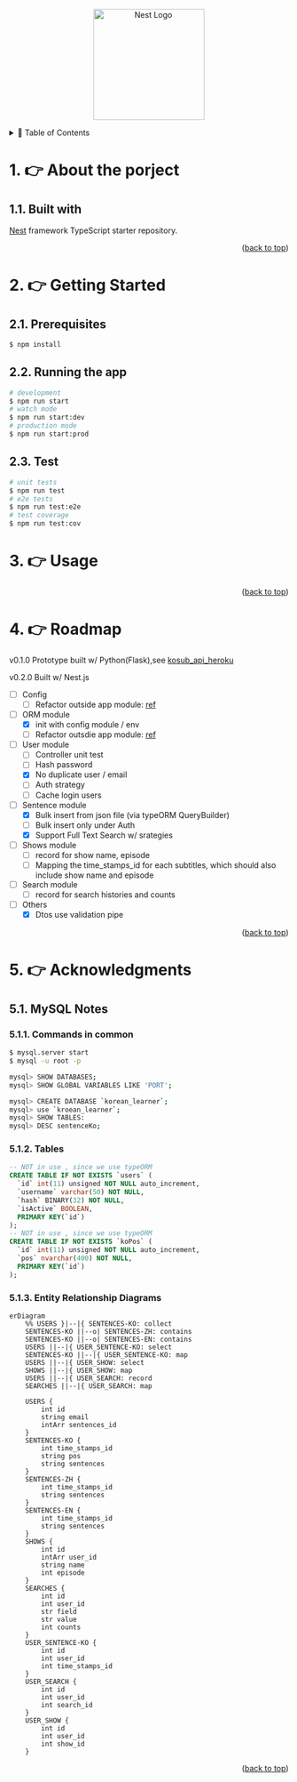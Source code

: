 <p align="center">
  <a href="http://nestjs.com/" target="blank"><img src="https://nestjs.com/img/logo-small.svg" width="200" alt="Nest Logo" /></a>
</p>

<a name="readme-top"></a>

<details>
  <summary>📔 Table of Contents</summary>
- [1. 👉 About the porject](#1--about-the-porject)
  - [1.1. Built with](#11-built-with)
- [2. 👉 Getting Started](#2--getting-started)
  - [2.1. Prerequisites](#21-prerequisites)
  - [2.2. Running the app](#22-running-the-app)
  - [2.3. Test](#23-test)
- [3. 👉 Usage](#3--usage)
- [4. 👉 Roadmap](#4--roadmap)
- [5. 👉 Acknowledgments](#5--acknowledgments)
  - [5.1. MySQL Notes](#51-mysql-notes)
    - [5.1.1. Commands in common](#511-commands-in-common)
    - [5.1.2. Tables](#512-tables)
    - [5.1.3. Entity Relationship Diagrams](#513-entity-relationship-diagrams)
</details>

<!-- ABOUT THE PROJECT -->

# 1. 👉 About the porject

## 1.1. Built with

[Nest](https://github.com/nestjs/nest) framework TypeScript starter repository.

<p align="right">(<a href="#user-content-readme-top">back to top</a>)</p>

# 2. 👉 Getting Started

## 2.1. Prerequisites

```bash
$ npm install
```

## 2.2. Running the app

```bash
# development
$ npm run start
# watch mode
$ npm run start:dev
# production mode
$ npm run start:prod
```

## 2.3. Test

```bash
# unit tests
$ npm run test
# e2e tests
$ npm run test:e2e
# test coverage
$ npm run test:cov
```

# 3. 👉 Usage

<p align="right">(<a href="#user-content-readme-top">back to top</a>)</p>

# 4. 👉 Roadmap

v0.1.0 Prototype built w/ Python(Flask),see [kosub_api_heroku](https://github.com/benson00077/kosub_api_heroku)

v0.2.0 Built w/ Nest.js

- [ ] Config
  - [ ] Refactor outside app module: [ref](https://stackoverflow.com/questions/69844941/can-i-use-nestjs-config-service-outside-a-module)
- [ ] ORM module
  - [x] init with config module / env
  - [ ] Refactor outsdie app module: [ref](https://docs.nestjs.com/techniques/database#async-configuration)
- [ ] User module
  - [ ] Controller unit test
  - [ ] Hash password
  - [x] No duplicate user / email
  - [ ] Auth strategy
  - [ ] Cache login users
- [ ] Sentence module
  - [x] Bulk insert from json file (via typeORM QueryBuilder)
  - [ ] Bulk insert only under Auth
  - [x] Support Full Text Search w/ srategies
- [ ] Shows module
  - [ ] record for show name, episode
  - [ ] Mapping the time_stamps_id for each subtitles, which should also include show name and episode
- [ ] Search module
  - [ ] record for search histories and counts
- [ ] Others
  - [x] Dtos use validation pipe

<p align="right">(<a href="#user-content-readme-top">back to top</a>)</p>

# 5. 👉 Acknowledgments

## 5.1. MySQL Notes

### 5.1.1. Commands in common

```bash
$ mysql.server start
$ mysql -u root -p

mysql> SHOW DATABASES;
mysql> SHOW GLOBAL VARIABLES LIKE 'PORT';

mysql> CREATE DATABASE `korean_learner`;
mysql> use `kroean_learner`;
mysql> SHOW TABLES:
mysql> DESC sentenceKo;
```

### 5.1.2. Tables

```sql
-- NOT in use , since we use typeORM
CREATE TABLE IF NOT EXISTS `users` (
  `id` int(11) unsigned NOT NULL auto_increment,
  `username` varchar(50) NOT NULL,
  `hash` BINARY(32) NOT NULL,
  `isActive` BOOLEAN,
  PRIMARY KEY(`id`)
);
-- NOT in use , since we use typeORM
CREATE TABLE IF NOT EXISTS `koPos` (
  `id` int(11) unsigned NOT NULL auto_increment,
  `pos` nvarchar(400) NOT NULL,
  PRIMARY KEY(`id`)
);
```

### 5.1.3. Entity Relationship Diagrams
```mermaid
erDiagram
    %% USERS }|--|{ SENTENCES-KO: collect
    SENTENCES-KO ||--o| SENTENCES-ZH: contains
    SENTENCES-KO ||--o| SENTENCES-EN: contains
    USERS ||--|{ USER_SENTENCE-KO: select
    SENTENCES-KO ||--|{ USER_SENTENCE-KO: map
    USERS ||--|{ USER_SHOW: select
    SHOWS ||--|{ USER_SHOW: map
    USERS ||--|{ USER_SEARCH: record
    SEARCHES ||--|{ USER_SEARCH: map

    USERS {
        int id
        string email
        intArr sentences_id
    }
    SENTENCES-KO {
        int time_stamps_id
        string pos
        string sentences
    }
    SENTENCES-ZH {
        int time_stamps_id
        string sentences
    }
    SENTENCES-EN {
        int time_stamps_id
        string sentences
    }
    SHOWS {
        int id
        intArr user_id
        string name
        int episode
    }
    SEARCHES {
        int id
        int user_id
        str field
        str value
        int counts
    }
    USER_SENTENCE-KO {
        int id
        int user_id
        int time_stamps_id
    }
    USER_SEARCH {
        int id
        int user_id
        int search_id
    }
    USER_SHOW {
        int id
        int user_id
        int show_id
    }
```

<p align="right">(<a href="#user-content-readme-top">back to top</a>)</p>
